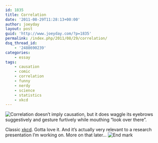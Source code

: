 ```yaml
---
id: 1835
title: Correlation
date: '2011-08-29T11:28:13+00:00'
author: joeyday
layout: post
guid: 'http://www.joeyday.com/?p=1835'
permalink: /index.php/2011/08/29/correlation/
dsq_thread_id:
    - '2488690239'
categories:
    - essay
tags:
    - causation
    - comic
    - correlation
    - funny
    - nerdy
    - science
    - statistics
    - xkcd
---
```


![Correlation doesn’t imply causation, but it does waggle its eyebrows suggestively and gesture furtively while mouthing “look over there”.](http://joeyday.com/wp-content/uploads/2011/08/correlation.png "Correlation doesn’t imply causation, but it does waggle its eyebrows suggestively and gesture furtively while mouthing “look over there”.")

Classic [xkcd](http://xkcd.com/552/). Gotta love it. And it’s actually very relevant to a research presentation I’m working on. More on that later… ![](http://joeyday.com/wp-content/uploads/2009/08/endmark.png "End mark")